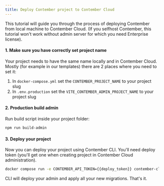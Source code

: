 ```yaml
---
title: Deploy Contember project to Contember Cloud
---
```


This tutorial will guide you through the process of deploying Contember from local machine to Contember Cloud. (If you selfhost Contember, this tutorial won't work without admin server for which you need Enterprise license).

#### 1. Make sure you have correctly set project name

Your project needs to have the same name locally and in Contember Cloud. Mostly (for example in our templates) there are 2 places where you need to set it:
1. In `docker-compose.yml` set the `CONTEMBER_PROJECT_NAME` to your project slug
2. In `.env.production` set the `VITE_CONTEMBER_ADMIN_PROJECT_NAME` to your project slug

#### 2. Production build admin

Run build script inside your project folder:

```bash
npm run build-admin
```

#### 3. Deploy your project

Now you can deploy your project using Contember CLI. You'll need deploy token (you'll get one when creating project in Contember Cloud administration).

```bash
docker compose run -e CONTEMBER_API_TOKEN={{deploy_token}} contember-cli deploy {{your_project_name}} --admin {{your_project_admin_url}} --instance {{your_project_api_url}}
```

CLI will deploy your admin and apply all your new migrations. That's it.
